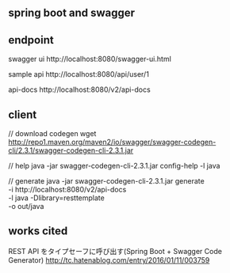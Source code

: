 spring boot and swagger
---

## endpoint

swagger ui
http://localhost:8080/swagger-ui.html

sample api
http://localhost:8080/api/user/1

api-docs
http://localhost:8080/v2/api-docs

## client

// download codegen
wget http://repo1.maven.org/maven2/io/swagger/swagger-codegen-cli/2.3.1/swagger-codegen-cli-2.3.1.jar

// help
java -jar swagger-codegen-cli-2.3.1.jar config-help -l java

// generate
java -jar swagger-codegen-cli-2.3.1.jar generate \
  -i http://localhost:8080/v2/api-docs \
  -l java -Dlibrary=resttemplate \
  -o out/java


## works cited

REST API をタイプセーフに呼び出す(Spring Boot + Swagger Code Generator)
http://tc.hatenablog.com/entry/2016/01/11/003759
